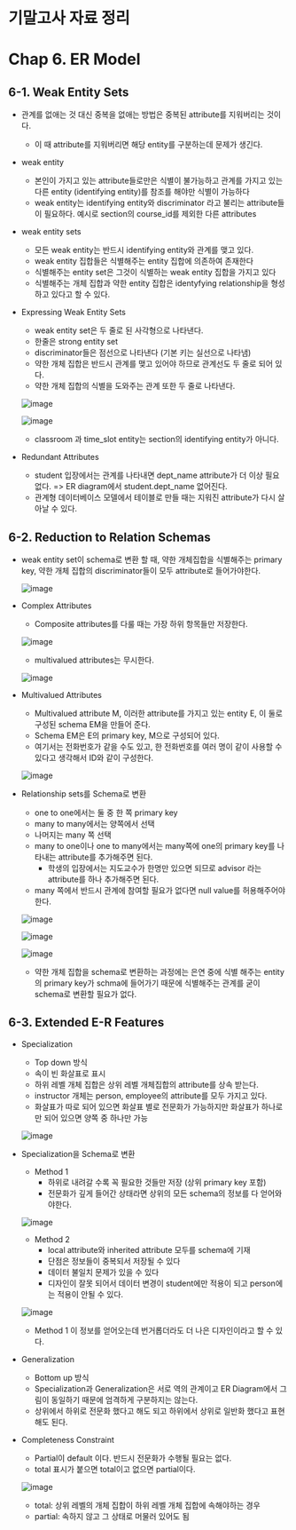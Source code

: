기말고사 자료 정리
=================

# Chap 6. ER Model

## 6-1. Weak Entity Sets
* 관계를 없애는 것 대신 중복을 없애는 방법은 중복된 attribute를 지워버리는 것이다.
  - 이 때 attribute를 지워버리면 해당 entity를 구분하는데 문제가 생긴다.
* weak entity
  - 본인이 가지고 있는 attribute들로만은 식별이 불가능하고 관계를 가지고 있는 다른 entity (identifying entity)를 참조를 해야만 식별이 가능하다
  - weak entity는 identifying entity와 discriminator 라고 불리는 attribute들이 필요하다. 예시로 section의 course_id를 제외한 다른 attributes
* weak entity sets
  - 모든 weak entity는 반드시 identifying entity와 관계를 맺고 있다.
  - weak entity 집합들은 식별해주는 entity 집합에 의존하여 존재한다
  - 식별해주는 entity set은 그것이 식별하는 weak entity 집합을 가지고 있다
  - 식별해주는 개체 집합과 약한 entity 집합은 identyfying relationship을 형성하고 있다고 할 수 있다.

* Expressing Weak Entity Sets
  - weak entity set은 두 줄로 된 사각형으로 나타낸다.
  - 한줄은 strong entity set
  - discriminator들은 점선으로 나타낸다 (기본 키는 실선으로 나타냄)
  - 약한 개체 집합은 반드시 관계를 맺고 있어야 하므로 관계선도 두 줄로 되어 있다.
  - 약한 개체 집합의 식별을 도와주는 관계 또한 두 줄로 나타낸다.

  ![image](https://user-images.githubusercontent.com/59719632/166109166-8a5f981d-2c3a-4f63-8b47-60fc2d2d1e9d.png)

  ![image](https://user-images.githubusercontent.com/59719632/166110205-6ba0aa46-143f-4a5a-a3a2-556bbf76e94e.png)

  - classroom 과 time_slot entity는 section의 identifying entity가 아니다.
* Redundant Attributes
  - student 입장에서는 관계를 나타내면 dept_name attribute가 더 이상 필요 없다. => ER diagram에서 student.dept_name 없어진다.
  - 관계형 데이터베이스 모델에서 테이블로 만들 때는 지워진 attribute가 다시 살아날 수 있다.
  
## 6-2. Reduction to Relation Schemas
* weak entity set이 schema로 변환 할 때, 약한 개체집합을 식별해주는 primary key, 약한 개체 집합의 discriminator들이 모두 attribute로 들어가야한다. 

  ![image](https://user-images.githubusercontent.com/59719632/166109475-83d661f3-4dd0-49d1-a21a-646dd9d4bf97.png)

* Complex Attributes
  - Composite attributes를 다룰 때는 가장 하위 항목들만 저장한다.
  
  ![image](https://user-images.githubusercontent.com/59719632/166109555-645dcb47-a558-4777-bc76-6ed7f2a3a137.png)

  - multivalued attributes는 무시한다.

  ![image](https://user-images.githubusercontent.com/59719632/166109605-167f06a1-3e51-4a90-adf8-530baefdf71b.png)

* Multivalued Attributes
  - Multivalued attribute M, 이러한 attribute를 가지고 있는 entity E, 이 둘로 구성된 schema EM을 만들어 준다.
  - Schema EM은 E의 primary key, M으로 구성되어 있다. 
  - 여기서는 전화번호가 같을 수도 있고, 한 전화번호를 여러 명이 같이 사용할 수 있다고 생각해서 ID와 같이 구성한다.
  
  ![image](https://user-images.githubusercontent.com/59719632/166112126-01f9c185-cf90-4a34-b408-95e8c6fcaf2a.png)

* Relationship sets를 Schema로 변환
  - one to one에서는 둘 중 한 쪽 primary key
  - many to many에서는 양쪽에서 선택
  - 나머지는 many 쪽 선택
  - many to one이나 one to many에서는 many쪽에 one의 primary key를 나타내는 attribute를 추가해주면 된다.
    + 학생의 입장에서는 지도교수가 한명만 있으면 되므로 advisor 라는 attribute를 하나 추가해주면 된다.
  - many 쪽에서 반드시 관계에 참여할 필요가 없다면 null value를 허용해주어야 한다.

  ![image](https://user-images.githubusercontent.com/59719632/166109827-45bdf978-861c-4655-8ea4-926daf10e357.png)

  ![image](https://user-images.githubusercontent.com/59719632/166109950-03a9457f-b208-43eb-a50b-8430af2fffaa.png)

  ![image](https://user-images.githubusercontent.com/59719632/166109969-3beb830e-f22e-441f-9398-65148abd9341.png)

  
  - 약한 개체 집합을 schema로 변환하는 과정에는 은연 중에 식별 해주는 entity의 primary key가 schma에 들어가기 때문에 식별해주는 관계를 굳이 schema로 변환할 필요가 없다.

## 6-3. Extended E\-R Features
* Specialization
  - Top down 방식
  - 속이 빈 화살표로 표시
  - 하위 레벨 개체 집합은 상위 레벨 개체집합의 attribute를 상속 받는다.
  - instructor 개체는 person, employee의 attribute를 모두 가지고 있다.
  - 화살표가 따로 되어 있으면 화살표 별로 전문화가 가능하지만 화살표가 하나로만 되어 있으면 양쪽 중 하나만 가능
  
  ![image](https://user-images.githubusercontent.com/59719632/166111269-91034421-4b19-4d26-bfb0-6756506b5463.png)

* Specialization을 Schema로 변환
  - Method 1
    + 하위로 내려갈 수록 꼭 필요한 것들만 저장 (상위 primary key 포함)
    + 전문화가 깊게 들어간 상태라면 상위의 모든 schema의 정보를 다 얻어와야한다.
  
  ![image](https://user-images.githubusercontent.com/59719632/166111515-b4ab4c8b-6a62-4eba-b243-86ff9a15b663.png)

  - Method 2
    - local attribute와 inherited attribute 모두를 schema에 기재
    - 단점은 정보들이 중복되서 저장될 수 있다
    - 데이터 불일치 문제가 있을 수 있다
    - 디자인이 잘못 되어서 데이터 변경이 student에만 적용이 되고 person에는 적용이 안될 수 있다. 
  
  ![image](https://user-images.githubusercontent.com/59719632/166111529-fddfb1a7-bc77-4198-99e0-8f5b72f2ca3e.png)

  - Method 1 이 정보를 얻어오는데 번거롭더라도 더 나은 디자인이라고 할 수 있다.
  
* Generalization
  - Bottom up 방식
  - Specialization과 Generalization은 서로 역의 관계이고 ER Diagram에서 그림이 동일하기 때문에 엄격하게 구분하지는 않는다.
  - 상위에서 하위로 전문화 했다고 해도 되고 하위에서 상위로 일반화 했다고 표현해도 된다.

* Completeness Constraint
  - Partial이 default 이다. 반드시 전문화가 수행될 필요는 없다.
  - total 표시가 붙으면 total이고 없으면 partial이다.
  
  ![image](https://user-images.githubusercontent.com/59719632/166111778-707a7405-d0d0-475d-8e6c-9783573699ed.png)

  - total: 상위 레벨의 개체 집합이 하위 레벨 개체 집합에 속해야하는 경우
  - partial: 속하지 않고 그 상태로 머물러 있어도 됨
  









